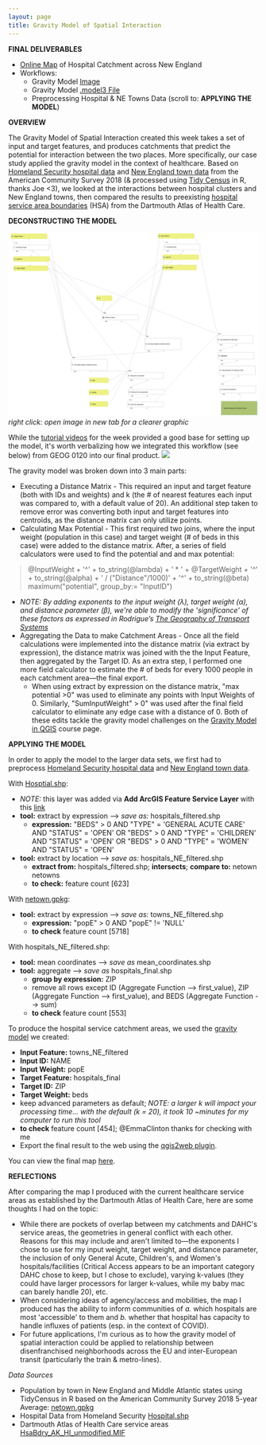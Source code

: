 ```yaml
---
layout: page
title: Gravity Model of Spatial Interaction
---
```


**FINAL DELIVERABLES**
* [Online Map](assets/index.html) of Hospital Catchment across New England
* Workflows:
  * Gravity Model [Image](assets/gravitymodel.png)
  * Gravity Model [.model3 File](assets/gravitymodel.model3)
  * Preprocessing Hospital & NE Towns Data (scroll to: **APPLYING THE MODEL**)

**OVERVIEW**

The Gravity Model of Spatial Interaction created this week takes a set of input and target features, and produces catchments that predict the potential for interaction between the two places. More specifically, our case study applied the gravity model in the context of healthcare. Based on [Homeland Security hospital data](https://hifld-geoplatform.opendata.arcgis.com/datasets/6ac5e325468c4cb9b905f1728d6fbf0f_0) and [New England town data](assets/netown.gpkg) from the American Community Survey 2018 (& processed using [Tidy Census](https://walker-data.com/tidycensus/) in R, thanks Joe <3), we looked at the interactions between hospital clusters and New England towns, then compared the results to preexisting [hospital service area boundaries](https://atlasdata.dartmouth.edu/downloads/supplemental#boundaries) (HSA) from the Dartmouth Atlas of Health Care.

**DECONSTRUCTING THE MODEL**

![gravitymodel workflow](assets/gravitymodel.png)
*right click: open image in new tab for a clearer graphic*

While the [tutorial videos](https://midd.hosted.panopto.com/Panopto/Pages/Sessions/List.aspx#folderID=%22324cb720-6901-48e2-b57a-acdf014ab826%22) for the week provided a good base for setting up the model, it's worth verbalizing how we integrated this workflow (see below) from GEOG 0120 into our final product. ![](/assets/120workflow.png)

The gravity model was broken down into 3 main parts:
* Executing a Distance Matrix - This required an input and target feature (both with IDs and weights) and k (the # of nearest features each input was compared to, with a default value of 20). An additional step taken to remove error was converting both input and target features into centroids, as the distance matrix can only utilize points.
* Calculating Max Potential - This first required two joins, where the input weight (population in this case) and target weight (# of beds in this case) were added to the distance matrix. After, a series of field calculators were used to find the potential and and max potential:
> @InputWeight + '^' + to_string(@lambda) + ' * ' + @TargetWeight + '^' + to_string(@alpha) + ' / ("Distance"/1000)' + '^' + to_string(@beta)
> maximum("potential", group_by:= "InputID")

  * *NOTE: By adding exponents to the input weight (λ), target weight (α), and distance parameter (β), we're able to modify the 'significance' of these factors as expressed in Rodrigue’s [The Geography of Transport Systems](https://transportgeography.org/contents/methods/spatial-interactions-gravity-model/)*
* Aggregating the Data to make Catchment Areas - Once all the field calculations were implemented into the distance matrix (via extract by expression), the distance matrix was joined with the the Input Feature, then aggregated by the Target ID. As an extra step, I performed one more field calculator to estimate the # of beds for every 1000 people in each catchment area—the final export.
  * When using extract by expression on the distance matrix, "max potential >0" was used to eliminate any points with Input Weights of 0. Similarly, "SumInputWeight" > 0" was used after the final field calculator to eliminate any edge case with a distance of 0. Both of these edits tackle the gravity model challenges on the [Gravity Model in QGIS](https://gis4dev.github.io/lessons/02a_gravitymodel.html) course page.

**APPLYING THE MODEL**

In order to apply the model to the larger data sets, we first had to preprocess [Homeland Security hospital data](https://hifld-geoplatform.opendata.arcgis.com/datasets/6ac5e325468c4cb9b905f1728d6fbf0f_0) and [New England town data](assets/netown.gpkg).

With [Hosptial.shp](assets/Hospitals.shp):
* *NOTE:* this layer was added via **Add ArcGIS Feature Service Layer** with this [link](https://services1.arcgis.com/Hp6G80Pky0om7QvQ/arcgis/rest/services/Hospitals_1/FeatureServer/)
* **tool:** extract by expression --> *save as:* hospitals_filtered.shp
  * **expression:** "BEDS" > 0 AND "TYPE" = 'GENERAL ACUTE CARE' AND "STATUS" = 'OPEN' OR "BEDS" > 0 AND "TYPE" = 'CHILDREN' AND "STATUS" = 'OPEN' OR "BEDS" > 0 AND "TYPE" = 'WOMEN' AND "STATUS" = 'OPEN'
* **tool:** extract by location --> *save as:* hospitals_NE_filtered.shp
  * **extract from:** hospitals_filtered.shp; **intersects**; **compare to:** netown netowns
  * **to check:** feature count [623]

With [netown.gpkg](assets/netown.gpkg):
* **tool:** extract by expression --> *save as:* towns_NE_filtered.shp
  * **expression:** "popE" > 0 AND "popE" != 'NULL'
  * **to check** feature count [5718]

With hospitals_NE_filtered.shp:
* **tool:** mean coordinates --> *save as* mean_coordinates.shp
* **tool:** aggregate --> *save as* hospitals_final.shp
  * **group by expression:** ZIP
  * remove all rows except ID (Aggregate Function --> first_value), ZIP (Aggregate Function --> first_value), and BEDS (Aggregate Function --> sum)
  * **to check** feature count [553]

To produce the hospital service catchment areas, we used the [gravity model](assets/gravitymodel.model3) we created:
* **Input Feature:** towns_NE_filtered
* **Input ID:** NAME
* **Input Weight:** popE
* **Target Feature:** hospitals_final
* **Target ID:** ZIP
* **Target Weight:** beds
* keep advanced parameters as default; *NOTE: a larger k will impact your processing time... with the default (k = 20), it took 10 ~minutes for my computer to run this tool*
* **to check** feature count [454]; @EmmaClinton thanks for checking with me
* Export the final result to the web using the [qgis2web plugin](https://www.qgistutorials.com/en/docs/web_mapping_with_qgis2web.html).

You can view the final map [here](assets/index.html).

**REFLECTIONS**

After comparing the map I produced with the current healthcare service areas as established by the Dartmouth Atlas of Health Care, here are some thoughts I had on the topic:
* While there are pockets of overlap between my catchments and DAHC's service areas, the geometries in general conflict with each other. Reasons for this may include and aren't limited to—the exponents I chose to use for my input weight, target weight, and distance parameter, the inclusion of only General Acute, Children's, and Women's hospitals/facilities (Critical Access appears to be an important category DAHC chose to keep, but I chose to exclude), varying k-values (they could have larger processors for larger k-values, while my baby mac can barely handle 20), etc.
* When considering ideas of agency/access and mobilities, the map I produced has the ability to inform communities of *a.* which hospitals are most 'accessible' to them and *b.* whether that hospital has capacity to handle influxes of patients (esp. in the context of COVID).
* For future applications, I'm curious as to how the gravity model of spatial interaction could be applied to relationship between disenfranchised neighborhoods across the EU and inter-European transit (particularly the train & metro-lines).

*Data Sources*
* Population by town in New England and Middle Atlantic states using TidyCensus in R based on the American Community Survey 2018 5-year Average: [netown.gpkg](assets/netown.gpkg)
* Hospital Data from Homeland Security [Hospital.shp](assets/Hospitals.shp)
* Dartmouth Atlas of Health Care service areas [HsaBdry_AK_HI_unmodified.MIF](assets/hsabound.MIF)
